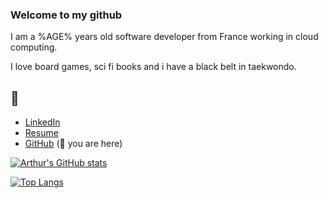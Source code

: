 ### Welcome to my github

I am a %AGE% years old software developer from France working in cloud computing.

I love board games, sci fi books and i have a black belt in taekwondo.

## 🔗

-   [LinkedIn](https://www.linkedin.com/in/arthur-saint-denis)
-   [Resume](https://artsd.fr)
-   [GitHub](https://github.com/Art-S-D) (📍 you are here)

[![Arthur's GitHub stats](https://github-readme-stats.vercel.app/api?username=art-s-d&count_private=true&theme=dracula&show_icons=true)](https://github.com/anuraghazra/github-readme-stats)

[![Top Langs](https://github-readme-stats.vercel.app/api/top-langs/?username=art-s-d&layout=compact&theme=dracula)](https://github.com/anuraghazra/github-readme-stats)

<!--
**Art-S-D/Art-S-D** is a ✨ _special_ ✨ repository because its `README.md` (this file) appears on your GitHub profile.

Here are some ideas to get you started:

- 🔭 I’m currently working on ...
- 🌱 I’m currently learning ...
- 👯 I’m looking to collaborate on ...
- 🤔 I’m looking for help with ...
- 💬 Ask me about ...
- 📫 How to reach me: ...
- 😄 Pronouns: ...
- ⚡ Fun fact: ...
-->
